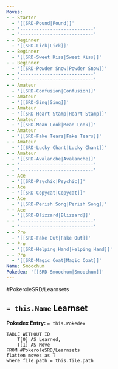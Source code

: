 ```yaml
---
Moves:
- - Starter
  - '[[SRD-Pound|Pound]]'
- - '---------------------------'
  - '---------------------------'
- - Beginner
  - '[[SRD-Lick|Lick]]'
- - Beginner
  - '[[SRD-Sweet Kiss|Sweet Kiss]]'
- - Beginner
  - '[[SRD-Powder Snow|Powder Snow]]'
- - '---------------------------'
  - '---------------------------'
- - Amateur
  - '[[SRD-Confusion|Confusion]]'
- - Amateur
  - '[[SRD-Sing|Sing]]'
- - Amateur
  - '[[SRD-Heart Stamp|Heart Stamp]]'
- - Amateur
  - '[[SRD-Mean Look|Mean Look]]'
- - Amateur
  - '[[SRD-Fake Tears|Fake Tears]]'
- - Amateur
  - '[[SRD-Lucky Chant|Lucky Chant]]'
- - Amateur
  - '[[SRD-Avalanche|Avalanche]]'
- - '---------------------------'
  - '---------------------------'
- - Ace
  - '[[SRD-Psychic|Psychic]]'
- - Ace
  - '[[SRD-Copycat|Copycat]]'
- - Ace
  - '[[SRD-Perish Song|Perish Song]]'
- - Ace
  - '[[SRD-Blizzard|Blizzard]]'
- - '---------------------------'
  - '---------------------------'
- - Pro
  - '[[SRD-Fake Out|Fake Out]]'
- - Pro
  - '[[SRD-Helping Hand|Helping Hand]]'
- - Pro
  - '[[SRD-Magic Coat|Magic Coat]]'
Name: Smoochum
Pokedex: '[[SRD-Smoochum|Smoochum]]'
---
```


#PokeroleSRD/Learnsets

## `= this.Name` Learnset

**Pokedex Entry:** `= this.Pokedex`

```dataview
TABLE WITHOUT ID
    T[0] AS Learned,
    T[1] AS Move
FROM #PokeroleSRD/Learnsets
flatten moves as T
where file.path = this.file.path
```
